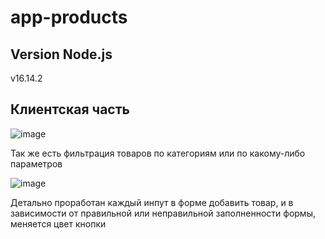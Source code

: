 # app-products

## Version Node.js

v16.14.2

## Клиентская часть
![image](https://user-images.githubusercontent.com/107515334/195975746-5377946d-2a76-4996-b440-43df8b281874.png)

Так же есть фильтрация товаров по категориям или по какому-либо параметров

![image](https://user-images.githubusercontent.com/107515334/195975779-93e784b4-4912-4680-847f-07963c706f7f.png)

Детально проработан каждый инпут в форме добавить товар, и в зависимости от правильной или неправильной заполненности формы, меняется цвет кнопки
